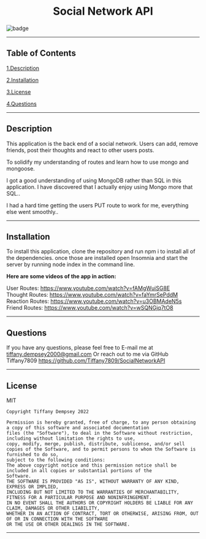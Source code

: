 

  <h1 align="center">Social Network API</h1>
  
  ![badge](https://img.shields.io/badge/license-MIT-brightgreen)
  ***

  ## Table of Contents

  <a href="#description">1.Description </a>

  <a href="#install">2.Installation </a>

  <a href="#license">3.License </a> 

  <a href="#questions">4.Questions </a>
  ***


  <h2 id="describe">Description</h2>

  This application is the back end of a social network. Users can add, remove friends, post their thoughts and react to other users posts.

  To solidify my understanding of routes and learn how to use mongo and mongoose. 

  I got a good understanding of using MongoDB rather than SQL in this application. I have discovered that I actually enjoy using Mongo more that SQL..

  I had a hard time getting the users PUT route to work for me, everything else went smoothly..


  ***

  <h2 id="install">Installation</h2>

  To install this application, clone the repository and run npm i to install all of the dependencies. once those are installed open Insomnia and start the server by running node index in the command line. 
  
  **Here are some videos of the app in action:**
  
  User Routes:  https://www.youtube.com/watch?v=fAMgWuiSG8E \
  Thought Routes: https://www.youtube.com/watch?v=faYmrSePddM  \
  Reaction Routes: https://www.youtube.com/watch?v=u3OBMAdeN5s  \
  Friend Routes: https://www.youtube.com/watch?v=wSQNGjq7tO8 
  
  ***




  <h2 id="questions">Questions</h2>

  If you have any questions, please feel free to E-mail me at tiffany.dempsey2000@gmail.com
  Or reach out to me via GitHub
  Tiffany7809
  https://github.com/Tiffany7809/SocialNetworkAPI

  ***


  <h2 id="license">License</h2>
  MIT
  
    Copyright Tiffany Dempsey 2022

    Permission is hereby granted, free of charge, to any person obtaining a copy of this software and associated documentation 
    files (the "Software"), to deal in the Software without restriction, including without limitation the rights to use, 
    copy, modify, merge, publish, distribute, sublicense, and/or sell copies of the Software, and to permit persons to whom the Software is furnished to do so, 
    subject to the following conditions:
    The above copyright notice and this permission notice shall be included in all copies or substantial portions of the 
    Software.
    THE SOFTWARE IS PROVIDED "AS IS", WITHOUT WARRANTY OF ANY KIND, EXPRESS OR IMPLIED, 
    INCLUDING BUT NOT LIMITED TO THE WARRANTIES OF MERCHANTABILITY, FITNESS FOR A PARTICULAR PURPOSE AND NONINFRINGEMENT. 
    IN NO EVENT SHALL THE AUTHORS OR COPYRIGHT HOLDERS BE LIABLE FOR ANY CLAIM, DAMAGES OR OTHER LIABILITY, 
    WHETHER IN AN ACTION OF CONTRACT, TORT OR OTHERWISE, ARISING FROM, OUT OF OR IN CONNECTION WITH THE SOFTWARE 
    OR THE USE OR OTHER DEALINGS IN THE SOFTWARE.
    


  ***
  
